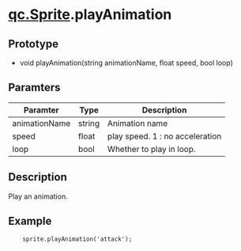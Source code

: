 # [qc.Sprite](CSprite.md).playAnimation

## Prototype
* void playAnimation(string animationName, float speed, bool loop)

## Paramters
| Paramter | Type | Description |
| --------- | --------- | --------- |
| animationName | string |  Animation name |
| speed | float | play speed. 1 : no acceleration |
| loop | bool | Whether to play in loop.|

## Description
Play an animation.

## Example
````
    sprite.playAnimation('attack');
````
